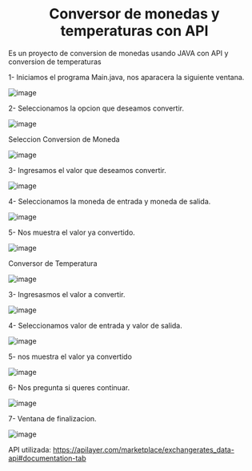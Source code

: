 <h1 align="center"> Conversor de monedas y temperaturas con API </h1>

Es un proyecto de conversion de monedas usando JAVA con API y conversion de temperaturas

1- Iniciamos el programa Main.java, nos aparacera la siguiente ventana.

![image](https://github.com/diego3reyes/ChallengeONEBackEnd-ConversorMonedaTemp/assets/7101247/0ced9c08-8050-4ebb-af22-6d4ba27ed95e)

2- Seleccionamos la opcion que deseamos convertir.

![image](https://github.com/diego3reyes/ChallengeONEBackEnd-ConversorMonedaTemp/assets/7101247/cb156d45-32b9-4b1c-b1b5-9bf8a7e72659)

Seleccion Conversion de Moneda

![image](https://github.com/diego3reyes/ChallengeONEBackEnd-ConversorMonedaTemp/assets/7101247/ae16ed2a-ade1-4c01-8e03-7ae2d6aea39e)

3- Ingresamos el valor que deseamos convertir.

![image](https://github.com/diego3reyes/ChallengeONEBackEnd-ConversorMonedaTemp/assets/7101247/2164cd1f-99e8-4fa5-9800-35b014cc4e5e)

4- Seleccionamos la moneda de entrada y moneda de salida.

![image](https://github.com/diego3reyes/ChallengeONEBackEnd-ConversorMonedaTemp/assets/7101247/395ea100-95bb-4eb1-bab2-6d0bcb78c1c2)

5- Nos muestra el valor ya convertido.

![image](https://github.com/diego3reyes/ChallengeONEBackEnd-ConversorMonedaTemp/assets/7101247/6a20e9dd-9abe-4898-9732-d8d501c03659)

Conversor de Temperatura

![image](https://github.com/diego3reyes/ChallengeONEBackEnd-ConversorMonedaTemp/assets/7101247/c397676d-6f43-47ff-bb7a-323990bdea7c)

3- Ingresasmos el valor a convertir.

![image](https://github.com/diego3reyes/ChallengeONEBackEnd-ConversorMonedaTemp/assets/7101247/ac6d4cb6-abd6-4a0e-9334-f9da66a95c8d)

4- Seleccionamos valor de entrada y valor de salida.

![image](https://github.com/diego3reyes/ChallengeONEBackEnd-ConversorMonedaTemp/assets/7101247/bd4c73c4-c51d-4ba8-a4c6-ceb59354539b)

5- nos muestra el valor ya convertido

![image](https://github.com/diego3reyes/ChallengeONEBackEnd-ConversorMonedaTemp/assets/7101247/d3fa2ea5-5dda-4757-8655-fa86a33e2ef4)

6- Nos pregunta si queres continuar.

![image](https://github.com/diego3reyes/ChallengeONEBackEnd-ConversorMonedaTemp/assets/7101247/14637ad2-f7b1-481e-808b-eedb8002e5b7)

7- Ventana de finalizacion. 

![image](https://github.com/diego3reyes/ChallengeONEBackEnd-ConversorMonedaTemp/assets/7101247/4c2ee7c9-26e3-47a2-bd65-dd0b38d66b0c)


API utilizada: https://apilayer.com/marketplace/exchangerates_data-api#documentation-tab










